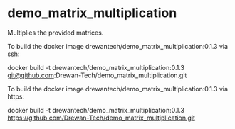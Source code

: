 # demo_matrix_multiplication
Multiplies the provided matrices.

To build the docker image drewantech/demo_matrix_multiplication:0.1.3 via ssh:

docker build -t drewantech/demo_matrix_multiplication:0.1.3 git@github.com:Drewan-Tech/demo_matrix_multiplication.git

To build the docker image drewantech/demo_matrix_multiplication:0.1.3 via https:

docker build -t drewantech/demo_matrix_multiplication:0.1.3 https://github.com/Drewan-Tech/demo_matrix_multiplication.git
